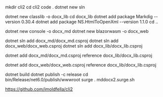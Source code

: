 


mkdir cli2
cd cli2
code .
dotnet new sln

dotnet new classlib -o docx_lib
cd docx_lib
dotnet add package Markdig --version 0.30.4
dotnet add package NS.HtmlToOpenXml --version 1.1.0
cd ..

dotnet new console -o docx_md
dotnet new blazorwasm -o docx_web

dotnet sln add docx_md/docx_md.csproj
dotnet sln add docx_web/docx_web.csproj 
dotnet sln add docx_lib/docx_lib.csproj 

dotnet add docx_md/docx_md.csproj reference docx_lib/docx_lib.csproj

dotnet add docx_web/docx_web.csproj reference docx_lib/docx_lib.csproj

dotnet build
dotnet publish -c release
cd bin/Release/net6.0/publish/wwwroot
surge . mddocx2.surge.sh

https://github.com/imoldfella/cli2
